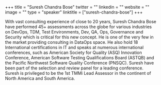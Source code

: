 +++
title = "Suresh Chandra Bose"
twitter = ""
linkedin = ""
website = ""
image = ""
type = "speaker"
linktitle = ["suresh-chandra-bose"]
+++

With vast consulting experience of close to 20 years, Suresh Chandra Bose have performed 45+ assessments across the globe for various industries on DevOps, TDM, Test Environments, Dev, QA, Ops, Governance and Security which is critical for this new concept. He is one of the very few in the market providing consulting in DataOps space.  He also hold 18 International certifications in IT and speaks at numerous international conferences, such as American Society for Quality (ASQ) Innovation Conference, American Software Testing Qualifications Board (ASTQB) and the Pacific Northwest Software Quality Conference (PNSQC). Suresh have been part of the selection and review panel for a leading conference.  Suresh is privileged to be the 1st TMMi Lead Assessor in the continent of North America and South America.
